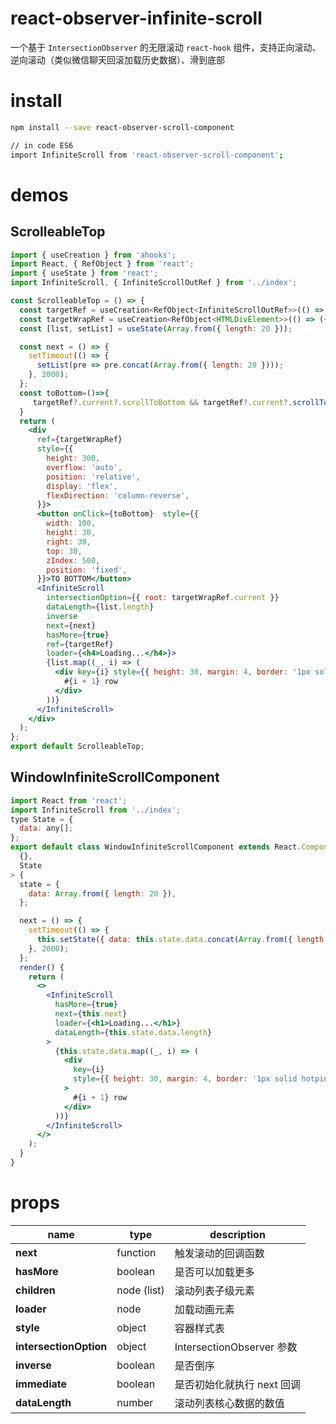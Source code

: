 # react-observer-infinite-scroll

一个基于 `IntersectionObserver` 的无限滚动 `react-hook` 组件，支持正向滚动、逆向滚动（类似微信聊天回滚加载历史数据）、滑到底部

# install

```bash
npm install --save react-observer-scroll-component

// in code ES6
import InfiniteScroll from 'react-observer-scroll-component';
```

# demos

## ScrolleableTop

```jsx
import { useCreation } from 'ahooks';
import React, { RefObject } from 'react';
import { useState } from 'react';
import InfiniteScroll, { InfiniteScrollOutRef } from '../index';

const ScrolleableTop = () => {
  const targetRef = useCreation<RefObject<InfiniteScrollOutRef>>(() => ({ current: null }), []);
  const targetWrapRef = useCreation<RefObject<HTMLDivElement>>(() => ({ current: null }), []);
  const [list, setList] = useState(Array.from({ length: 20 }));

  const next = () => {
    setTimeout(() => {
      setList(pre => pre.concat(Array.from({ length: 20 })));
    }, 2000);
  };
  const toBottom=()=>{
     targetRef?.current?.scrollToBottom && targetRef?.current?.scrollToBottom()
  }
  return (
    <div
      ref={targetWrapRef}
      style={{
        height: 300,
        overflow: 'auto',
        position: 'relative',
        display: 'flex',
        flexDirection: 'column-reverse',
      }}>
      <button onClick={toBottom}  style={{
        width: 100,
        height: 30,
        right: 30,
        top: 30,
        zIndex: 500,
        position: 'fixed',
      }}>TO BOTTOM</button>
      <InfiniteScroll
        intersectionOption={{ root: targetWrapRef.current }}
        dataLength={list.length}
        inverse
        next={next}
        hasMore={true}
        ref={targetRef}
        loader={<h4>Loading...</h4>}>
        {list.map((_, i) => (
          <div key={i} style={{ height: 30, margin: 4, border: '1px solid hotpink' }}>
            #{i + 1} row
          </div>
        ))}
      </InfiniteScroll>
    </div>
  );
};
export default ScrolleableTop;

```

## WindowInfiniteScrollComponent

``` jsx
import React from 'react';
import InfiniteScroll from '../index';
type State = {
  data: any[];
};
export default class WindowInfiniteScrollComponent extends React.Component<
  {},
  State
> {
  state = {
    data: Array.from({ length: 20 }),
  };

  next = () => {
    setTimeout(() => {
      this.setState({ data: this.state.data.concat(Array.from({ length: 20 })) });
    }, 2000);
  };
  render() {
    return (
      <>
        <InfiniteScroll
          hasMore={true}
          next={this.next}
          loader={<h1>Loading...</h1>}
          dataLength={this.state.data.length}
        >
          {this.state.data.map((_, i) => (
            <div
              key={i}
              style={{ height: 30, margin: 4, border: '1px solid hotpink' }}
            >
              #{i + 1} row
            </div>
          ))}
        </InfiniteScroll>
      </>
    );
  }
}

```

# props

name | type | description
-----|------|------------
**next** | function | 触发滚动的回调函数
**hasMore** | boolean | 是否可以加载更多
**children** | node (list) | 滚动列表子级元素
**loader** | node | 加载动画元素
**style** | object | 容器样式表
**intersectionOption** | object | IntersectionObserver 参数
**inverse** | boolean | 是否倒序
**immediate** | boolean | 是否初始化就执行 next 回调
**dataLength** | number | 滚动列表核心数据的数值
